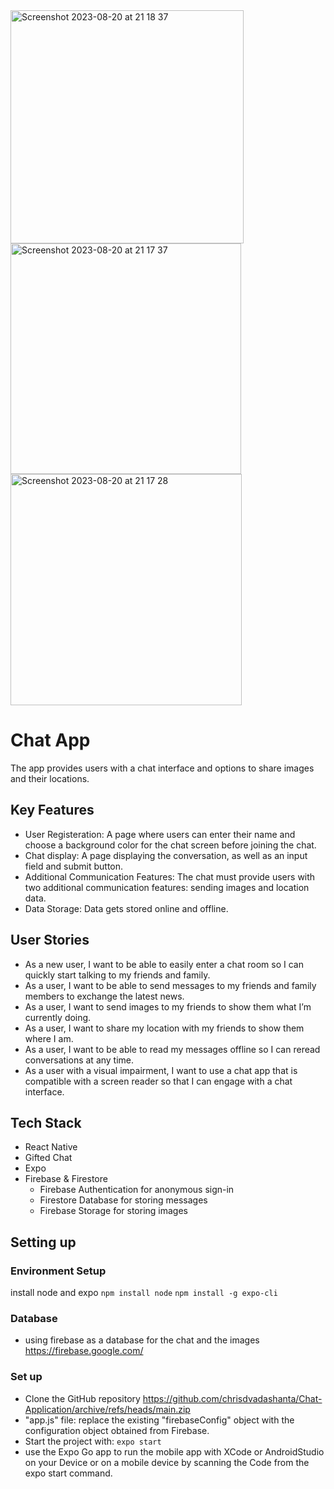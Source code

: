 <img width="373" alt="Screenshot 2023-08-20 at 21 18 37" src="https://github.com/chrisdvadashanta/Chat-Application/assets/127535781/a1f6f6ed-7327-4039-b868-9ead2e03cfad">
<img width="369" alt="Screenshot 2023-08-20 at 21 17 37" src="https://github.com/chrisdvadashanta/Chat-Application/assets/127535781/5d134e05-e54a-4ea5-bde4-b831fa360ac1">
<img width="370" alt="Screenshot 2023-08-20 at 21 17 28" src="https://github.com/chrisdvadashanta/Chat-Application/assets/127535781/ccc6d11b-c82e-4988-9803-8a89085fdd10">

# Chat App #

The app provides users with a chat interface and options to share images and their locations.

## Key Features ##
- User Registeration: A page where users can enter their name and choose a background color for the chat screen before joining the chat. 
- Chat display: A page displaying the conversation, as well as an input field and submit button.
- Additional Communication Features: The chat must provide users with two additional communication features: sending images and location data.
- Data Storage: Data gets stored online and offline.

## User Stories ##
- As a new user, I want to be able to easily enter a chat room so I can quickly start talking to my friends and family.
- As a user, I want to be able to send messages to my friends and family members to exchange the latest news.
- As a user, I want to send images to my friends to show them what I’m currently doing.
- As a user, I want to share my location with my friends to show them where I am.
- As a user, I want to be able to read my messages offline so I can reread conversations at any time.
- As a user with a visual impairment, I want to use a chat app that is compatible with a screen reader so that I can engage with a chat interface.

## Tech Stack ##
- React Native
- Gifted Chat
- Expo
- Firebase & Firestore
    - Firebase Authentication for anonymous sign-in
    - Firestore Database for storing messages
    - Firebase Storage for storing images
      
## Setting up ##
### Environment Setup ###
install node and expo
    ```npm install node```
    ```npm install -g expo-cli```
### Database ###
- using firebase as a database for the chat and the images
    https://firebase.google.com/
### Set up ###
- Clone the GitHub repository https://github.com/chrisdvadashanta/Chat-Application/archive/refs/heads/main.zip
- "app.js" file: replace the existing "firebaseConfig" object with the configuration object obtained from Firebase.
- Start the project with:
```expo start```
- use the Expo Go app to run the mobile app with XCode or AndroidStudio on your Device or on a mobile device by scanning the Code from the expo start command.
